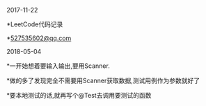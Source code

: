 2017-11-22

*LeetCode代码记录

*527535602@qq.com


2018-05-04

*一开始想着要输入输出,要用Scanner.

*做的多了发现完全不需要用Scanner获取数据,测试用例作为参数就好了

*要本地测试的话,就再写个@Test去调用要测试的函数
